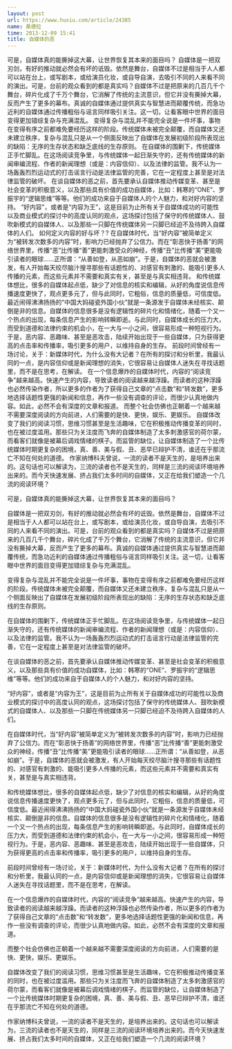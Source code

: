 ```yaml
---
layout: post
url: https://www.huxiu.com/article/24385
name: 桑德拉
time: 2013-12-09 15:41
title: 自媒体的恶
---
```

可是，自媒体真的能撕掉这大幕，让世界恢复其本来的面目吗？ 自媒体是一把双刃剑，有好的推动就必然会有坏的诋毁。依然是舞台，自媒体不过是相当于人人都可以站在台上，或写剧本，或给演员化妆，或自导自演，去吸引不同的人来看不同的演出。可是，台前的观众看到的都是真实吗？自媒体不过是把原来的几百几千个舞台，碎片化成了千万个舞台，它消解了传统的主流意识，但它并没有撕掉大幕，反而产生了更多的幕布。真诚的自媒体通过提供真实与智慧进而颠覆传统，而急功近利的自媒体通过传播粗俗与谣言同样吸引关注。这一切，让看客眼中世界的面目变得更加错综复杂与充满混乱。 变得复杂与混乱并不能完全说是一件坏事，事物在变得有序之前都难免要经历这样的阶段。传统媒体未被完全颠覆，而自媒体又还未建立秩序，复杂与混乱只是从一个侧面反映出了自媒体在发展初级阶段所表现出的缺陷：无序的生存状态和缺乏底线的生存原则。 在自媒体的围剿下，传统媒体正手忙脚乱。在这场阅读竞争里，与传统媒体一起日渐失守的，还有传统媒体的新闻审编流程、作者的新闻理想（或是：内容信仰）、以及法律的监管。我不认为一场轰轰烈烈运动式的打击谣言行动是法律监管的完善，它在一定程度上甚至是对法律监管的破坏。 在谈自媒体的恶之前，首先要承认自媒体推动传媒变革、甚至是社会变革的积极意义，以及那些具有价值的成功自媒体，比如：韩寒的“ONE”、罗振宇的“逻辑思维”等等。他们的成功来自于自媒体人的个人魅力，和对好内容的坚持。 “好内容”，或者是“内容为王”，这是目前为止所有关于自媒体成功的可能性以及商业模式的探讨中的高度认同的观点，这场探讨包括了保守的传统媒体人、鼓吹新模式的自媒体人、以及那些一只脚在传统媒体另一只脚已经迫不及待跨入自媒体的人们。 如何定义内容的好与坏？? 在自媒体时代，当“好内容”被简单定义为“被转发次数多的内容”时，影响力已经抛弃了公信力。而在“彰恶快于扬善”的网络世界里，传播“恶”比传播“善”更能刺激受众的神经，传播“丑”比传播“美”更能吸引读者的眼球……正所谓：“从善如登，从恶如崩”。于是，自媒体的恶就会被激发，有人开始每天绞尽脑汁搜寻那些有话题性的、对感官有刺激的、能吸引更多人传播的元素，而这些元素并不需要和真实有关，甚至是与真实相违背。 和传统媒体想比，很多的自媒体起点低，缺少了对信息的核实和编辑，从好的角度说信息传播速度更快了，观点更多元了，但与此同时，它粗俗，信息的质量低，可信度低。最近闹得沸沸扬扬的“中国大妈碰瓷外国小伙”就是一条源发于自媒体未经核实、颠倒是非的信息。自媒体的信息很多是没有逻辑性的碎片化和情绪化，随着一个又一个热点的出现，每条信息产生的影响转瞬即逝。与此同时，自媒体成长的压力大，而受到道德和法律约束的机会小，在一大与一小之间，很容易形成一种短视行为。于是，恶内容、恶趣味、甚至是恶攻击，陆续开始出现于一些自媒体，只为获得更高的点击率和传播率，吸引更多的用户，以维持自身的生存。 前段时间曾经有一场讨论，关于：新媒体时代，为什么没有大记者？在所有的探讨和分析里，我最认同的一点，是内容信仰或是新闻理想的消失，它很容易让自媒体人迷失在寻找话题里，而不是在思考，在解读。 在一个信息爆炸的自媒体时代，内容的“阅读竞争”越来越高。快速产生的内容，导致读者的阅读越来越浮躁。而读者的这种浮躁也必然传染作者，所以更多的作者为了获得自己文章的“点击数”和“转发数”，更多地选择话题性更强的新闻和信息，再作一些没有调查的评论，而很少认真地做内容。如此，必然不会有深度的文章和报道。 而整个社会仿佛也正朝着一个越来越不需要深度阅读的方向前进，人们需要的是快、更快，娱乐、更娱乐。 自媒体改变了我们的阅读习惯，思维习惯甚至是生活趣味，它在积极推动传播变革的同时，也在被过度滥用。那些只为关注度而飞奔的自媒体制造了太多刺激感官的荷尔蒙，而看客们就像是被幕后调戏情绪的棋子。而监管的缺位，让自媒体制造了一个比传统媒体时期更复杂的困境，真、善、美与假、丑、恶早已辩护不清，谁还在乎那流亡不知在何处的道德。 作家纳博科夫曾说，一流的读者不是天生的，是培养出来的。这句话也可以解读为，三流的读者也不是天生的，同样是三流的阅读环境培养出来的。而今天快速发展、挤占我们太多时间的自媒体，又正在给我们塑造一个几流的阅读环境？

可是，自媒体真的能撕掉这大幕，让世界恢复其本来的面目吗？

自媒体是一把双刃剑，有好的推动就必然会有坏的诋毁。依然是舞台，自媒体不过是相当于人人都可以站在台上，或写剧本，或给演员化妆，或自导自演，去吸引不同的人来看不同的演出。可是，台前的观众看到的都是真实吗？自媒体不过是把原来的几百几千个舞台，碎片化成了千万个舞台，它消解了传统的主流意识，但它并没有撕掉大幕，反而产生了更多的幕布。真诚的自媒体通过提供真实与智慧进而颠覆传统，而急功近利的自媒体通过传播粗俗与谣言同样吸引关注。这一切，让看客眼中世界的面目变得更加错综复杂与充满混乱。

变得复杂与混乱并不能完全说是一件坏事，事物在变得有序之前都难免要经历这样的阶段。传统媒体未被完全颠覆，而自媒体又还未建立秩序，复杂与混乱只是从一个侧面反映出了自媒体在发展初级阶段所表现出的缺陷：无序的生存状态和缺乏底线的生存原则。

在自媒体的围剿下，传统媒体正手忙脚乱。在这场阅读竞争里，与传统媒体一起日渐失守的，还有传统媒体的新闻审编流程、作者的新闻理想（或是：内容信仰）、以及法律的监管。我不认为一场轰轰烈烈运动式的打击谣言行动是法律监管的完善，它在一定程度上甚至是对法律监管的破坏。

在谈自媒体的恶之前，首先要承认自媒体推动传媒变革、甚至是社会变革的积极意义，以及那些具有价值的成功自媒体，比如：韩寒的“ONE”、罗振宇的“逻辑思维”等等。他们的成功来自于自媒体人的个人魅力，和对好内容的坚持。

“好内容”，或者是“内容为王”，这是目前为止所有关于自媒体成功的可能性以及商业模式的探讨中的高度认同的观点，这场探讨包括了保守的传统媒体人、鼓吹新模式的自媒体人、以及那些一只脚在传统媒体另一只脚已经迫不及待跨入自媒体的人们。

在自媒体时代，当“好内容”被简单定义为“被转发次数多的内容”时，影响力已经抛弃了公信力。而在“彰恶快于扬善”的网络世界里，传播“恶”比传播“善”更能刺激受众的神经，传播“丑”比传播“美”更能吸引读者的眼球……正所谓：“从善如登，从恶如崩”。于是，自媒体的恶就会被激发，有人开始每天绞尽脑汁搜寻那些有话题性的、对感官有刺激的、能吸引更多人传播的元素，而这些元素并不需要和真实有关，甚至是与真实相违背。

和传统媒体想比，很多的自媒体起点低，缺少了对信息的核实和编辑，从好的角度说信息传播速度更快了，观点更多元了，但与此同时，它粗俗，信息的质量低，可信度低。最近闹得沸沸扬扬的“中国大妈碰瓷外国小伙”就是一条源发于自媒体未经核实、颠倒是非的信息。自媒体的信息很多是没有逻辑性的碎片化和情绪化，随着一个又一个热点的出现，每条信息产生的影响转瞬即逝。与此同时，自媒体成长的压力大，而受到道德和法律约束的机会小，在一大与一小之间，很容易形成一种短视行为。于是，恶内容、恶趣味、甚至是恶攻击，陆续开始出现于一些自媒体，只为获得更高的点击率和传播率，吸引更多的用户，以维持自身的生存。

前段时间曾经有一场讨论，关于：新媒体时代，为什么没有大记者？在所有的探讨和分析里，我最认同的一点，是内容信仰或是新闻理想的消失，它很容易让自媒体人迷失在寻找话题里，而不是在思考，在解读。

在一个信息爆炸的自媒体时代，内容的“阅读竞争”越来越高。快速产生的内容，导致读者的阅读越来越浮躁。而读者的这种浮躁也必然传染作者，所以更多的作者为了获得自己文章的“点击数”和“转发数”，更多地选择话题性更强的新闻和信息，再作一些没有调查的评论，而很少认真地做内容。如此，必然不会有深度的文章和报道。

而整个社会仿佛也正朝着一个越来越不需要深度阅读的方向前进，人们需要的是快、更快，娱乐、更娱乐。

自媒体改变了我们的阅读习惯，思维习惯甚至是生活趣味，它在积极推动传播变革的同时，也在被过度滥用。那些只为关注度而飞奔的自媒体制造了太多刺激感官的荷尔蒙，而看客们就像是被幕后调戏情绪的棋子。而监管的缺位，让自媒体制造了一个比传统媒体时期更复杂的困境，真、善、美与假、丑、恶早已辩护不清，谁还在乎那流亡不知在何处的道德。

作家纳博科夫曾说，一流的读者不是天生的，是培养出来的。这句话也可以解读为，三流的读者也不是天生的，同样是三流的阅读环境培养出来的。而今天快速发展、挤占我们太多时间的自媒体，又正在给我们塑造一个几流的阅读环境？

